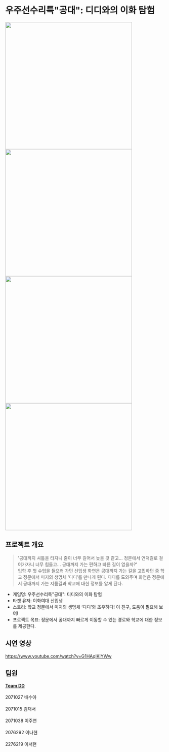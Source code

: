 # 우주선수리특"공대": 디디와의 이화 탐험
<img src="https://github.com/Don-tDestroy/exploring-ewha-with-diddy/assets/32611398/e9d234f3-ef0a-40ea-a697-ac8116f07bed" height="400"/>
<img src="https://github.com/Don-tDestroy/exploring-ewha-with-diddy/assets/32611398/1884a36f-c153-4bf8-85d4-4e3a340d2f87" height="400"/>
<img src="https://github.com/L2024Q1-EWHA/Final_DD/assets/32611398/16374d82-959e-4e1a-84b7-47a6ae010f03" height="400"/>
<img src="https://github.com/L2024Q1-EWHA/Final_DD/assets/32611398/efb8c839-e343-4d0a-bd8e-3528f2a320ae" height="400"/>


## 프로젝트 개요
> '공대까지 셔틀을 타자니 줄이 너무 길어서 늦을 것 같고... 정문에서 언덕길로 걸어가자니 너무 힘들고... 공대까지 가는 편하고 빠른 길이 없을까?'<br>
입학 후 첫 수업을 들으러 가던 신입생 화연은 공대까지 가는 길을 고민하던 중 학교 정문에서 미지의 생명체 ‘디디’를 만나게 된다. 디디를 도와주며 화연은 정문에서 공대까지 가는 지름길과 학교에 대한 정보를 알게 된다.

* 게임명: 우주선수리특"공대": 디디와의 이화 탐험
* 타겟 유저: 이화여대 신입생
* 스토리: 학교 정문에서 미지의 생명체 ‘디디’와 조우하다! 이 친구, 도움이 필요해 보여!
* 프로젝트 목표: 정문에서 공대까지 빠르게 이동할 수 있는 경로와 학교에 대한 정보를 제공한다.

## 시연 영상
https://www.youtube.com/watch?v=G1HAqlKlYWw

## 팀원
**[Team DD](https://github.com/Don-tDestroy)**<br><br>
2071027 배수아
<br><br>
2071015 김재서
<br><br>
2071038 이주연
<br><br>
2076292 이나현
<br><br>
2276219 이서현
